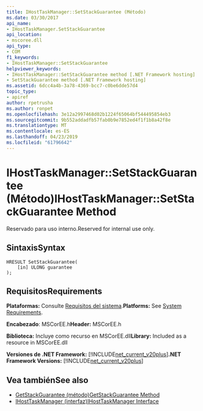 ```yaml
---
title: IHostTaskManager::SetStackGuarantee (Método)
ms.date: 03/30/2017
api_name:
- IHostTaskManager.SetStackGuarantee
api_location:
- mscoree.dll
api_type:
- COM
f1_keywords:
- IHostTaskManager::SetStackGuarantee
helpviewer_keywords:
- IHostTaskManager::SetStackGuarantee method [.NET Framework hosting]
- SetStackGuarantee method [.NET Framework hosting]
ms.assetid: 6dcc4a4b-3a78-4369-bcc7-c0be6dde57d4
topic_type:
- apiref
author: rpetrusha
ms.author: ronpet
ms.openlocfilehash: 3e12a2997468d02b1224f65064bf544495854eb3
ms.sourcegitcommit: 9b552addadfb57fab0b9e7852ed4f1f1b8a42f8e
ms.translationtype: MT
ms.contentlocale: es-ES
ms.lasthandoff: 04/23/2019
ms.locfileid: "61796642"
---
```

# <a name="ihosttaskmanagersetstackguarantee-method"></a><span data-ttu-id="54c22-102">IHostTaskManager::SetStackGuarantee (Método)</span><span class="sxs-lookup"><span data-stu-id="54c22-102">IHostTaskManager::SetStackGuarantee Method</span></span>
<span data-ttu-id="54c22-103">Reservado para uso interno.</span><span class="sxs-lookup"><span data-stu-id="54c22-103">Reserved for internal use only.</span></span>  
  
## <a name="syntax"></a><span data-ttu-id="54c22-104">Sintaxis</span><span class="sxs-lookup"><span data-stu-id="54c22-104">Syntax</span></span>  
  
```  
HRESULT SetStackGuarantee(  
    [in] ULONG guarantee  
);  
```  
  
## <a name="requirements"></a><span data-ttu-id="54c22-105">Requisitos</span><span class="sxs-lookup"><span data-stu-id="54c22-105">Requirements</span></span>  
 <span data-ttu-id="54c22-106">**Plataformas:** Consulte [Requisitos del sistema](../../../../docs/framework/get-started/system-requirements.md).</span><span class="sxs-lookup"><span data-stu-id="54c22-106">**Platforms:** See [System Requirements](../../../../docs/framework/get-started/system-requirements.md).</span></span>  
  
 <span data-ttu-id="54c22-107">**Encabezado**: MSCorEE.h</span><span class="sxs-lookup"><span data-stu-id="54c22-107">**Header:** MSCorEE.h</span></span>  
  
 <span data-ttu-id="54c22-108">**Biblioteca:** Incluye como recurso en MSCorEE.dll</span><span class="sxs-lookup"><span data-stu-id="54c22-108">**Library:** Included as a resource in MSCorEE.dll</span></span>  
  
 <span data-ttu-id="54c22-109">**Versiones de .NET Framework:** [!INCLUDE[net_current_v20plus](../../../../includes/net-current-v20plus-md.md)]</span><span class="sxs-lookup"><span data-stu-id="54c22-109">**.NET Framework Versions:** [!INCLUDE[net_current_v20plus](../../../../includes/net-current-v20plus-md.md)]</span></span>  
  
## <a name="see-also"></a><span data-ttu-id="54c22-110">Vea también</span><span class="sxs-lookup"><span data-stu-id="54c22-110">See also</span></span>

- [<span data-ttu-id="54c22-111">GetStackGuarantee (método)</span><span class="sxs-lookup"><span data-stu-id="54c22-111">GetStackGuarantee Method</span></span>](../../../../docs/framework/unmanaged-api/hosting/ihosttaskmanager-getstackguarantee-method.md)
- [<span data-ttu-id="54c22-112">IHostTaskManager (interfaz)</span><span class="sxs-lookup"><span data-stu-id="54c22-112">IHostTaskManager Interface</span></span>](../../../../docs/framework/unmanaged-api/hosting/ihosttaskmanager-interface.md)
